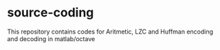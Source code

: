 source-coding
=============

This repository contains codes for Aritmetic, LZC and Huffman encoding and decoding in matlab/octave
